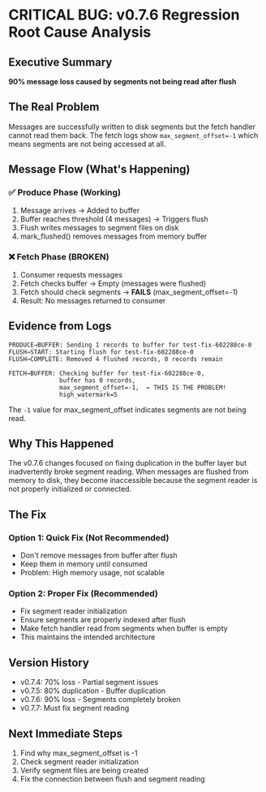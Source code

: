 # CRITICAL BUG: v0.7.6 Regression Root Cause Analysis

## Executive Summary
**90% message loss caused by segments not being read after flush**

## The Real Problem
Messages are successfully written to disk segments but the fetch handler cannot read them back. The fetch logs show `max_segment_offset=-1` which means segments are not being accessed at all.

## Message Flow (What's Happening)

### ✅ Produce Phase (Working)
1. Message arrives → Added to buffer
2. Buffer reaches threshold (4 messages) → Triggers flush
3. Flush writes messages to segment files on disk
4. mark_flushed() removes messages from memory buffer

### ❌ Fetch Phase (BROKEN)
1. Consumer requests messages
2. Fetch checks buffer → Empty (messages were flushed)
3. Fetch should check segments → **FAILS** (max_segment_offset=-1)
4. Result: No messages returned to consumer

## Evidence from Logs

```
PRODUCE→BUFFER: Sending 1 records to buffer for test-fix-602288ce-0
FLUSH→START: Starting flush for test-fix-602288ce-0
FLUSH→COMPLETE: Removed 4 flushed records, 0 records remain

FETCH→BUFFER: Checking buffer for test-fix-602288ce-0, 
              buffer has 0 records,
              max_segment_offset=-1,  ← THIS IS THE PROBLEM!
              high_watermark=5
```

The `-1` value for max_segment_offset indicates segments are not being read.

## Why This Happened

The v0.7.6 changes focused on fixing duplication in the buffer layer but inadvertently broke segment reading. When messages are flushed from memory to disk, they become inaccessible because the segment reader is not properly initialized or connected.

## The Fix

### Option 1: Quick Fix (Not Recommended)
- Don't remove messages from buffer after flush
- Keep them in memory until consumed
- Problem: High memory usage, not scalable

### Option 2: Proper Fix (Recommended)
- Fix segment reader initialization
- Ensure segments are properly indexed after flush
- Make fetch handler read from segments when buffer is empty
- This maintains the intended architecture

## Version History
- v0.7.4: 70% loss - Partial segment issues
- v0.7.5: 80% duplication - Buffer duplication
- v0.7.6: 90% loss - Segments completely broken
- v0.7.7: Must fix segment reading

## Next Immediate Steps
1. Find why max_segment_offset is -1
2. Check segment reader initialization
3. Verify segment files are being created
4. Fix the connection between flush and segment reading